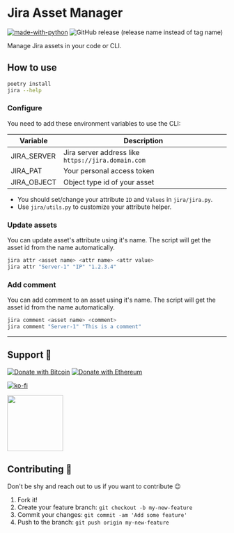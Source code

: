 # Jira Asset Manager

[![made-with-python](https://img.shields.io/badge/Made%20with-Python-1f425f.svg)](https://www.python.org/) ![GitHub release (release name instead of tag name)](https://img.shields.io/github/v/release/hatamiarash7/jira-asset-manager)

Manage Jira assets in your code or CLI.

## How to use

```bash
poetry install
jira --help
```

### Configure

You need to add these environment variables to use the CLI:

| Variable    | Description                                        |
| ----------- | -------------------------------------------------- |
| JIRA_SERVER | Jira server address like `https://jira.domain.com` |
| JIRA_PAT    | Your personal access token                         |
| JIRA_OBJECT | Object type id of your asset                       |

- You should set/change your attribute `ID` and `Values` in `jira/jira.py`.
- Use `jira/utils.py` to customize your attribute helper.

### Update assets

You can update asset's attribute using it's name. The script will get the asset id from the name automatically.

```bash
jira attr <asset name> <attr name> <attr value>
jira attr "Server-1" "IP" "1.2.3.4"
```

### Add comment

You can add comment to an asset using it's name. The script will get the asset id from the name automatically.

```bash
jira comment <asset name> <comment>
jira comment "Server-1" "This is a comment"
```

---

## Support 💛

[![Donate with Bitcoin](https://en.cryptobadges.io/badge/micro/bc1qmmh6vt366yzjt3grjxjjqynrrxs3frun8gnxrz)](https://en.cryptobadges.io/donate/bc1qmmh6vt366yzjt3grjxjjqynrrxs3frun8gnxrz) [![Donate with Ethereum](https://en.cryptobadges.io/badge/micro/0x0831bD72Ea8904B38Be9D6185Da2f930d6078094)](https://en.cryptobadges.io/donate/0x0831bD72Ea8904B38Be9D6185Da2f930d6078094)

[![ko-fi](https://www.ko-fi.com/img/githubbutton_sm.svg)](https://ko-fi.com/D1D1WGU9)

<div><a href="https://payping.ir/@hatamiarash7"><img src="https://cdn.payping.ir/statics/Payping-logo/Trust/blue.svg" height="128" width="128"></a></div>

## Contributing 🤝

Don't be shy and reach out to us if you want to contribute 😉

1. Fork it!
2. Create your feature branch: `git checkout -b my-new-feature`
3. Commit your changes: `git commit -am 'Add some feature'`
4. Push to the branch: `git push origin my-new-feature`
